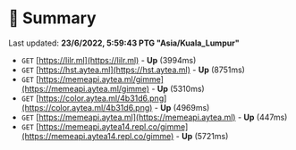 # 📖 Summary
Last updated: **23/6/2022, 5:59:43 PTG "Asia/Kuala_Lumpur"**

- `GET` [https://lilr.ml](https://lilr.ml) - **Up** (3994ms)
- `GET` [https://hst.aytea.ml](https://hst.aytea.ml) - **Up** (8751ms)
- `GET` [https://memeapi.aytea.ml/gimme](https://memeapi.aytea.ml/gimme) - **Up** (5310ms)
- `GET` [https://color.aytea.ml/4b31d6.png](https://color.aytea.ml/4b31d6.png) - **Up** (4969ms)
- `GET` [https://memeapi.aytea.ml](https://memeapi.aytea.ml) - **Up** (447ms)
- `GET` [https://memeapi.aytea14.repl.co/gimme](https://memeapi.aytea14.repl.co/gimme) - **Up** (5721ms)
